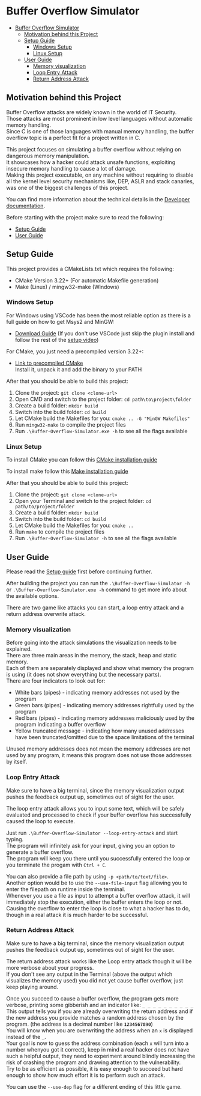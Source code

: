 # Buffer Overflow Simulator

<!-- TOC -->
* [Buffer Overflow Simulator](#buffer-overflow-simulator)
  * [Motivation behind this Project](#motivation-behind-this-project)
  * [Setup Guide](#setup-guide)
    * [Windows Setup](#windows-setup)
    * [Linux Setup](#linux-setup)
  * [User Guide](#user-guide)
    * [Memory visualization](#memory-visualization)
    * [Loop Entry Attack](#loop-entry-attack)
    * [Return Address Attack](#return-address-attack)
<!-- TOC -->

## Motivation behind this Project

Buffer Overflow attacks are widely known in the world of IT Security.  
Those attacks are most prominent in low level languages without automatic memory handling.  
Since C is one of those languages with manual memory handling, the buffer overflow topic is a perfect fit for a project written in C.

This project focuses on simulating a buffer overflow without relying on dangerous memory manipulation.  
It showcases how a hacker could attack unsafe functions, exploiting insecure memory handling to cause a lot of damage.  
Making this project executable, on any machine without requiring to disable all the kernel level security mechanisms like,
DEP, ASLR and stack canaries, was one of the biggest challenges of this project.

You can find more information about the technical details in the [Developer documentation](DeveloperDocumentation.md).

Before starting with the project make sure to read the following:
 - [Setup Guide](#setup-guide)
 - [User Guide](#user-guide)

## Setup Guide

This project provides a CMakeLists.txt which requires the following:
 - CMake Version 3.22+ (For automatic Makefile generation)
 - Make (Linux) / mingw32-make (Windows)

### Windows Setup

For Windows using VSCode has been the most reliable option as there is a full guide on how to get Msys2 and MinGW:
- [Download Guide](https://code.visualstudio.com/docs/cpp/config-mingw) (If you don't use VSCode just skip the plugin install and follow the rest of the [setup video](https://code.visualstudio.com/docs/cpp/config-mingw#_installing-the-mingww64-toolchain))

For CMake, you just need a precompiled version 3.22+:
 - [Link to precompiled CMake](https://cmake.org/download/#latest)  
   Install it, unpack it and add the binary to your PATH

After that you should be able to build this project:
1. Clone the project: `git clone <clone-url>`
2. Open CMD and switch to the project folder: `cd path\to\project\folder`
3. Create a build folder: `mkdir build`
4. Switch into the build folder: `cd build`
5. Let CMake build the Makefiles for you: `cmake .. -G "MinGW Makefiles"`
6. Run `mingw32-make` to compile the project files
7. Run `.\Buffer-Overflow-Simulator.exe -h` to see all the flags available

### Linux Setup
To install CMake you can follow this [CMake installation guide](https://askubuntu.com/a/865294) 

To install make follow this [Make installation guide](https://askubuntu.com/a/272020)

After that you should be able to build this project:
1. Clone the project: `git clone <clone-url>`
2. Open your Terminal and switch to the project folder: `cd path/to/project/folder`
3. Create a build folder: `mkdir build`
4. Switch into the build folder: `cd build`
5. Let CMake build the Makefiles for you: `cmake ..`
6. Run `make` to compile the project files
7. Run `.\Buffer-Overflow-Simulator -h` to see all the flags available

## User Guide

Please read the [Setup guide](#setup-guide) first before continuing further.

After building the project you can run the `.\Buffer-Overflow-Simulator -h` or `.\Buffer-Overflow-Simulator.exe -h` command to get more info about the available options.

There are two game like attacks you can start, a loop entry attack and a return address overwrite attack.

### Memory visualization

Before going into the attack simulations the visualization needs to be explained.  
There are three main areas in the memory, the stack, heap and static memory.  
Each of them are separately displayed and show what memory the program is using (it does not show everything but the necessary parts).  
There are four indicators to look out for:
 - White bars (pipes) - indicating memory addresses not used by the program
 - Green bars (pipes) - indicating memory addresses rightfully used by the program
 - Red bars (pipes) - indicating memory addresses maliciously used by the program indicating a buffer overflow
 - Yellow truncated message - indicating how many unused addresses have been truncated/omitted due to the space limitations of the terminal

Unused memory addresses does not mean the memory addresses are not used by any program, it means this program does not use those addresses by itself.

### Loop Entry Attack

Make sure to have a big terminal, since the memory visualization output pushes the feedback output up, sometimes out of sight for the user.

The loop entry attack allows you to input some text, which will be safely evaluated and processed to check if your buffer overflow has successfully caused the loop to execute.

Just run `.\Buffer-Overflow-Simulator --loop-entry-attack` and start typing.  
The program will infinitely ask for your input, giving you an option to generate a buffer overflow.  
The program will keep you there until you successfully entered the loop or you terminate the progam with `Ctrl + C`.

You can also provide a file path by using `-p <path/to/text/file>`.  
Another option would be to use the `--use-file-input` flag allowing you to enter the filepath on runtime inside the terminal.  
Whenever you use a file as input to attempt a buffer overflow attack, it will immediately stop the execution, either the buffer enters the loop or not.  
Causing the overflow to enter the loop is close to what a hacker has to do, though in a real attack it is much harder to be successful.

### Return Address Attack

Make sure to have a big terminal, since the memory visualization output pushes the feedback output up, sometimes out of sight for the user.

The return address attack works like the Loop entry attack though it will be more verbose about your progress.  
If you don't see any output in the Terminal (above the output which visualizes the memory used) you did not yet cause buffer overflow, just keep playing around.

Once you succeed to cause a buffer overflow, the program gets more verbose, printing some gibberish and an indicator like: `_ _ _ _ _ _ _ _ _ _`  
This output tells you if you are already overwriting the return address and if the new address you provide matches a random address chosen by the program.  (the address is a decimal number like **`1234567890`**)  
You will know when you are overwriting the address when an `x` is displayed instead of the `_`.  
Your goal is now to guess the address combination (each `x` will turn into a number whenyou got it correct), keep in mind a real hacker does not have such a helpful output,
they need to experiment around blindly increasing the risk of crashing the program and drawing attention to the vulnerability.  
Try to be as efficient as possible, it is easy enough to succeed but hard enough to show how much effort it is to perform such an attack.

You can use the `--use-dep` flag for a different ending of this little game.